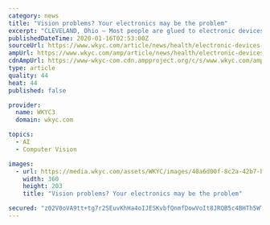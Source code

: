 ```yaml
---
category: news
title: "Vision problems? Your electronics may be the problem"
excerpt: "CLEVELAND, Ohio — Most people are glued to electronic devices throughout the day and doctors say it's putting a real strain on their eyes. There’s a name for it: Computer Vision Syndrome (CVS.) “More people do spend time on screens and so I think that risk factor has gotten worse,” explains Dr. Craig See, of Cleveland Clinic’s Cole ..."
publishedDateTime: 2020-01-16T02:53:00Z
sourceUrl: https://www.wkyc.com/article/news/health/electronic-devices-causing-vision-problems/95-787d0be3-0e82-486e-b78e-a07bc645f8d4
ampUrl: https://www.wkyc.com/amp/article/news/health/electronic-devices-causing-vision-problems/95-787d0be3-0e82-486e-b78e-a07bc645f8d4
cdnAmpUrl: https://www-wkyc-com.cdn.ampproject.org/c/s/www.wkyc.com/amp/article/news/health/electronic-devices-causing-vision-problems/95-787d0be3-0e82-486e-b78e-a07bc645f8d4
type: article
quality: 44
heat: 44
published: false

provider:
  name: WKYC3
  domain: wkyc.com

topics:
  - AI
  - Computer Vision

images:
  - url: https://media.wkyc.com/assets/WKYC/images/40a6d00f-8c2a-42b7-b529-1133cd967431/40a6d00f-8c2a-42b7-b529-1133cd967431_360x203.jpg
    width: 360
    height: 203
    title: "Vision problems? Your electronics may be the problem"

secured: "z02V0oVA9tt+tg7r2SEuvKhHa4oIJESKvbfQnmfDowVoIt8JRQB5c4BHTh5WTBsiexd1gcUgpGWv02c3y1ysQt909S3hrqYCPqUxklvv8474tRduanWvd+AMODRaZdu/wL6sSniS374woeKIFaV7gYf3MOQe9S2DUeU20zmEC8htCjzxD2QSfaajJ+16Tc+Ofsyxg41uff/q+1NbQETY1Uv2bfAsbM6ZyZLoyWhrf8pTpePtZOjEfKUJ17AYUXVXmGvJ/N4cu8Qx9p643kch4NyeCuDdJtos1LlrR/SGiYC8NN+ckKucfUg0YrOpPekFprjZYWxl5esL3vVsYCsCYK0QjpIYzlN7DTxoyTBtLdVieIiWTLNY3Xf/WN1OHp00yimvHIAglXSJNuyBboJrzWxRCyTGzzSTqZhXsQj4tynow/agjOPz/Qj6hl9pbYUtHIdKSFYAvw8M9AxjIdevlg==;0siqbBvLqYmkcWoJD7urIA=="
---
```


